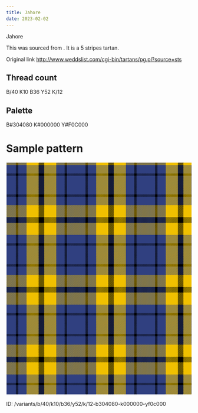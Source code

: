 ```yaml
---
title: Jahore
date: 2023-02-02
---
```

Jahore

This was sourced from <no value>.  It is a 5 stripes tartan.

Original link http://www.weddslist.com/cgi-bin/tartans/pg.pl?source=sts

## Thread count
B/40 K10 B36 Y52 K/12

## Palette
B#304080 K#000000 Y#F0C000

# Sample pattern

![Tartan detail](tartan.png "B/40 K10 B36 Y52 K/12 tartan")

ID: /variants/b/40/k10/b36/y52/k/12-b304080-k000000-yf0c000